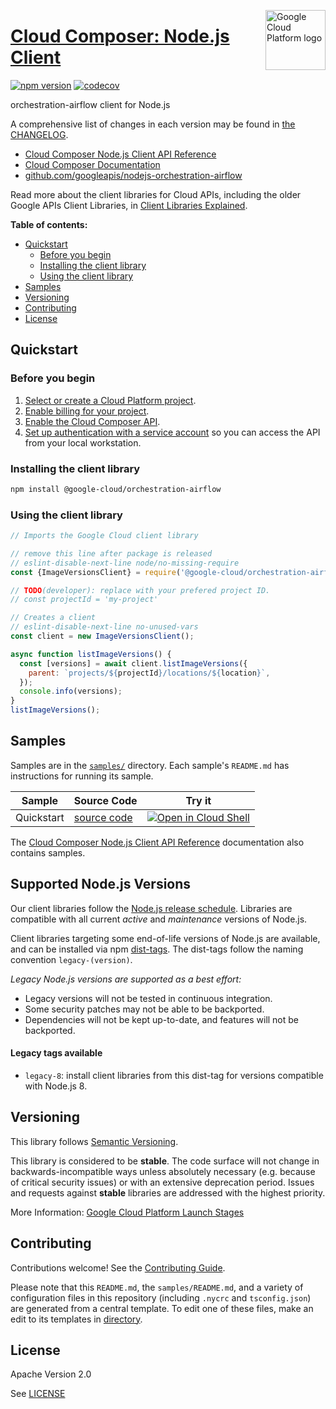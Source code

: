 [//]: # "This README.md file is auto-generated, all changes to this file will be lost."
[//]: # "To regenerate it, use `python -m synthtool`."
<img src="https://avatars2.githubusercontent.com/u/2810941?v=3&s=96" alt="Google Cloud Platform logo" title="Google Cloud Platform" align="right" height="96" width="96"/>

# [Cloud Composer: Node.js Client](https://github.com/googleapis/nodejs-orchestration-airflow)


[![npm version](https://img.shields.io/npm/v/@google-cloud/orchestration-airflow.svg)](https://www.npmjs.org/package/@google-cloud/orchestration-airflow)
[![codecov](https://img.shields.io/codecov/c/github/googleapis/nodejs-orchestration-airflow/main.svg?style=flat)](https://codecov.io/gh/googleapis/nodejs-orchestration-airflow)




orchestration-airflow client for Node.js


A comprehensive list of changes in each version may be found in
[the CHANGELOG](https://github.com/googleapis/nodejs-orchestration-airflow/blob/main/CHANGELOG.md).

* [Cloud Composer Node.js Client API Reference][client-docs]
* [Cloud Composer Documentation][product-docs]
* [github.com/googleapis/nodejs-orchestration-airflow](https://github.com/googleapis/nodejs-orchestration-airflow)

Read more about the client libraries for Cloud APIs, including the older
Google APIs Client Libraries, in [Client Libraries Explained][explained].

[explained]: https://cloud.google.com/apis/docs/client-libraries-explained

**Table of contents:**


* [Quickstart](#quickstart)
  * [Before you begin](#before-you-begin)
  * [Installing the client library](#installing-the-client-library)
  * [Using the client library](#using-the-client-library)
* [Samples](#samples)
* [Versioning](#versioning)
* [Contributing](#contributing)
* [License](#license)

## Quickstart

### Before you begin

1.  [Select or create a Cloud Platform project][projects].
1.  [Enable billing for your project][billing].
1.  [Enable the Cloud Composer API][enable_api].
1.  [Set up authentication with a service account][auth] so you can access the
    API from your local workstation.

### Installing the client library

```bash
npm install @google-cloud/orchestration-airflow
```


### Using the client library

```javascript
// Imports the Google Cloud client library

// remove this line after package is released
// eslint-disable-next-line node/no-missing-require
const {ImageVersionsClient} = require('@google-cloud/orchestration-airflow');

// TODO(developer): replace with your prefered project ID.
// const projectId = 'my-project'

// Creates a client
// eslint-disable-next-line no-unused-vars
const client = new ImageVersionsClient();

async function listImageVersions() {
  const [versions] = await client.listImageVersions({
    parent: `projects/${projectId}/locations/${location}`,
  });
  console.info(versions);
}
listImageVersions();

```



## Samples

Samples are in the [`samples/`](https://github.com/googleapis/nodejs-orchestration-airflow/tree/main/samples) directory. Each sample's `README.md` has instructions for running its sample.

| Sample                      | Source Code                       | Try it |
| --------------------------- | --------------------------------- | ------ |
| Quickstart | [source code](https://github.com/googleapis/nodejs-orchestration-airflow/blob/main/samples/quickstart.js) | [![Open in Cloud Shell][shell_img]](https://console.cloud.google.com/cloudshell/open?git_repo=https://github.com/googleapis/nodejs-orchestration-airflow&page=editor&open_in_editor=samples/quickstart.js,samples/README.md) |



The [Cloud Composer Node.js Client API Reference][client-docs] documentation
also contains samples.

## Supported Node.js Versions

Our client libraries follow the [Node.js release schedule](https://nodejs.org/en/about/releases/).
Libraries are compatible with all current _active_ and _maintenance_ versions of
Node.js.

Client libraries targeting some end-of-life versions of Node.js are available, and
can be installed via npm [dist-tags](https://docs.npmjs.com/cli/dist-tag).
The dist-tags follow the naming convention `legacy-(version)`.

_Legacy Node.js versions are supported as a best effort:_

* Legacy versions will not be tested in continuous integration.
* Some security patches may not be able to be backported.
* Dependencies will not be kept up-to-date, and features will not be backported.

#### Legacy tags available

* `legacy-8`: install client libraries from this dist-tag for versions
  compatible with Node.js 8.

## Versioning

This library follows [Semantic Versioning](http://semver.org/).



This library is considered to be **stable**. The code surface will not change in backwards-incompatible ways
unless absolutely necessary (e.g. because of critical security issues) or with
an extensive deprecation period. Issues and requests against **stable** libraries
are addressed with the highest priority.






More Information: [Google Cloud Platform Launch Stages][launch_stages]

[launch_stages]: https://cloud.google.com/terms/launch-stages

## Contributing

Contributions welcome! See the [Contributing Guide](https://github.com/googleapis/nodejs-orchestration-airflow/blob/main/CONTRIBUTING.md).

Please note that this `README.md`, the `samples/README.md`,
and a variety of configuration files in this repository (including `.nycrc` and `tsconfig.json`)
are generated from a central template. To edit one of these files, make an edit
to its templates in
[directory](https://github.com/googleapis/synthtool).

## License

Apache Version 2.0

See [LICENSE](https://github.com/googleapis/nodejs-orchestration-airflow/blob/main/LICENSE)

[client-docs]: https://cloud.google.com/nodejs/docs/reference/orchestration-airflow/latest
[product-docs]: https://cloud.google.com/composer/docs
[shell_img]: https://gstatic.com/cloudssh/images/open-btn.png
[projects]: https://console.cloud.google.com/project
[billing]: https://support.google.com/cloud/answer/6293499#enable-billing
[enable_api]: https://console.cloud.google.com/flows/enableapi?apiid=composer.googleapis.com
[auth]: https://cloud.google.com/docs/authentication/getting-started

